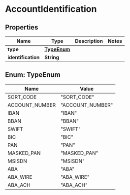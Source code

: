 
# AccountIdentification

## Properties
Name | Type | Description | Notes
------------ | ------------- | ------------- | -------------
**type** | [**TypeEnum**](#TypeEnum) |  | 
**identification** | **String** |  | 


<a name="TypeEnum"></a>
## Enum: TypeEnum
Name | Value
---- | -----
SORT_CODE | &quot;SORT_CODE&quot;
ACCOUNT_NUMBER | &quot;ACCOUNT_NUMBER&quot;
IBAN | &quot;IBAN&quot;
BBAN | &quot;BBAN&quot;
SWIFT | &quot;SWIFT&quot;
BIC | &quot;BIC&quot;
PAN | &quot;PAN&quot;
MASKED_PAN | &quot;MASKED_PAN&quot;
MSISDN | &quot;MSISDN&quot;
ABA | &quot;ABA&quot;
ABA_WIRE | &quot;ABA_WIRE&quot;
ABA_ACH | &quot;ABA_ACH&quot;



